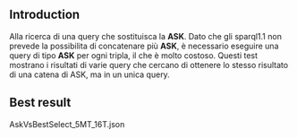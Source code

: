 ## Introduction
Alla ricerca di una query che sostituisca la **ASK**.
Dato che gli sparql1.1 non prevede la possibilita di concatenare più **ASK**,
è necessario eseguire una query di tipo **ASK** per ogni tripla, il che è molto costoso.
Questi test mostrano i risultati di varie query che cercano di ottenere lo stesso risultato di una catena
di ASK, ma in un unica query.

## Best result

AskVsBestSelect_5MT_16T.json



